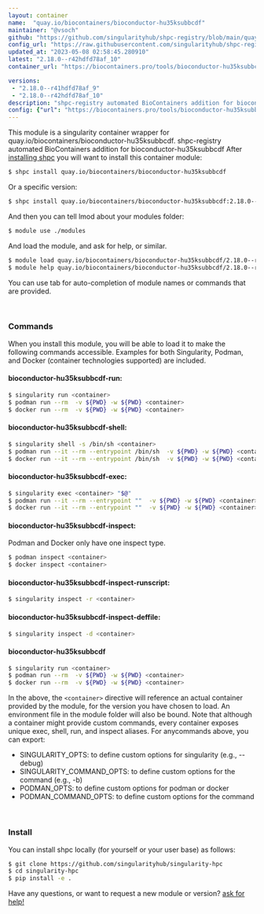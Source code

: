 ```yaml
---
layout: container
name:  "quay.io/biocontainers/bioconductor-hu35ksubbcdf"
maintainer: "@vsoch"
github: "https://github.com/singularityhub/shpc-registry/blob/main/quay.io/biocontainers/bioconductor-hu35ksubbcdf/container.yaml"
config_url: "https://raw.githubusercontent.com/singularityhub/shpc-registry/main/quay.io/biocontainers/bioconductor-hu35ksubbcdf/container.yaml"
updated_at: "2023-05-08 02:58:45.280910"
latest: "2.18.0--r42hdfd78af_10"
container_url: "https://biocontainers.pro/tools/bioconductor-hu35ksubbcdf"

versions:
 - "2.18.0--r41hdfd78af_9"
 - "2.18.0--r42hdfd78af_10"
description: "shpc-registry automated BioContainers addition for bioconductor-hu35ksubbcdf"
config: {"url": "https://biocontainers.pro/tools/bioconductor-hu35ksubbcdf", "maintainer": "@vsoch", "description": "shpc-registry automated BioContainers addition for bioconductor-hu35ksubbcdf", "latest": {"2.18.0--r42hdfd78af_10": "sha256:8bff5cc038f865d2dcb97cea1add398767aa56564d5b7dbed45b3c964c48c782"}, "tags": {"2.18.0--r41hdfd78af_9": "sha256:b9b39155519837d2b84bd4f84fcb739e14503bfca24cc26917d911368d428f46", "2.18.0--r42hdfd78af_10": "sha256:8bff5cc038f865d2dcb97cea1add398767aa56564d5b7dbed45b3c964c48c782"}, "docker": "quay.io/biocontainers/bioconductor-hu35ksubbcdf"}
---
```


This module is a singularity container wrapper for quay.io/biocontainers/bioconductor-hu35ksubbcdf.
shpc-registry automated BioContainers addition for bioconductor-hu35ksubbcdf
After [installing shpc](#install) you will want to install this container module:


```bash
$ shpc install quay.io/biocontainers/bioconductor-hu35ksubbcdf
```

Or a specific version:

```bash
$ shpc install quay.io/biocontainers/bioconductor-hu35ksubbcdf:2.18.0--r42hdfd78af_10
```

And then you can tell lmod about your modules folder:

```bash
$ module use ./modules
```

And load the module, and ask for help, or similar.

```bash
$ module load quay.io/biocontainers/bioconductor-hu35ksubbcdf/2.18.0--r42hdfd78af_10
$ module help quay.io/biocontainers/bioconductor-hu35ksubbcdf/2.18.0--r42hdfd78af_10
```

You can use tab for auto-completion of module names or commands that are provided.

<br>

### Commands

When you install this module, you will be able to load it to make the following commands accessible.
Examples for both Singularity, Podman, and Docker (container technologies supported) are included.

#### bioconductor-hu35ksubbcdf-run:

```bash
$ singularity run <container>
$ podman run --rm  -v ${PWD} -w ${PWD} <container>
$ docker run --rm  -v ${PWD} -w ${PWD} <container>
```

#### bioconductor-hu35ksubbcdf-shell:

```bash
$ singularity shell -s /bin/sh <container>
$ podman run --it --rm --entrypoint /bin/sh  -v ${PWD} -w ${PWD} <container>
$ docker run --it --rm --entrypoint /bin/sh  -v ${PWD} -w ${PWD} <container>
```

#### bioconductor-hu35ksubbcdf-exec:

```bash
$ singularity exec <container> "$@"
$ podman run --it --rm --entrypoint ""  -v ${PWD} -w ${PWD} <container> "$@"
$ docker run --it --rm --entrypoint ""  -v ${PWD} -w ${PWD} <container> "$@"
```

#### bioconductor-hu35ksubbcdf-inspect:

Podman and Docker only have one inspect type.

```bash
$ podman inspect <container>
$ docker inspect <container>
```

#### bioconductor-hu35ksubbcdf-inspect-runscript:

```bash
$ singularity inspect -r <container>
```

#### bioconductor-hu35ksubbcdf-inspect-deffile:

```bash
$ singularity inspect -d <container>
```



#### bioconductor-hu35ksubbcdf

```bash
$ singularity run <container>
$ podman run --rm  -v ${PWD} -w ${PWD} <container>
$ docker run --rm  -v ${PWD} -w ${PWD} <container>
```


In the above, the `<container>` directive will reference an actual container provided
by the module, for the version you have chosen to load. An environment file in the
module folder will also be bound. Note that although a container
might provide custom commands, every container exposes unique exec, shell, run, and
inspect aliases. For anycommands above, you can export:

 - SINGULARITY_OPTS: to define custom options for singularity (e.g., --debug)
 - SINGULARITY_COMMAND_OPTS: to define custom options for the command (e.g., -b)
 - PODMAN_OPTS: to define custom options for podman or docker
 - PODMAN_COMMAND_OPTS: to define custom options for the command

<br>

### Install

You can install shpc locally (for yourself or your user base) as follows:

```bash
$ git clone https://github.com/singularityhub/singularity-hpc
$ cd singularity-hpc
$ pip install -e .
```

Have any questions, or want to request a new module or version? [ask for help!](https://github.com/singularityhub/singularity-hpc/issues)